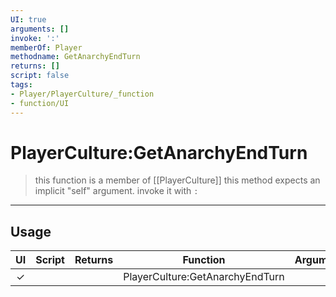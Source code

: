 ```yaml
---
UI: true
arguments: []
invoke: ':'
memberOf: Player
methodname: GetAnarchyEndTurn
returns: []
script: false
tags:
- Player/PlayerCulture/_function
- function/UI
---
```

# PlayerCulture:GetAnarchyEndTurn
> this function is a member of [[PlayerCulture]]
> this method expects an implicit "self" argument. invoke it with `:`
-----
## Usage
|  UI | Script | Returns | Function | Arguments |
|:---:|:------:|-------:|:--------:|:---------|
|✓| ||PlayerCulture:GetAnarchyEndTurn||
